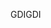 <span data-ttu-id="6cdd2-101">GDI</span><span class="sxs-lookup"><span data-stu-id="6cdd2-101">GDI</span></span>